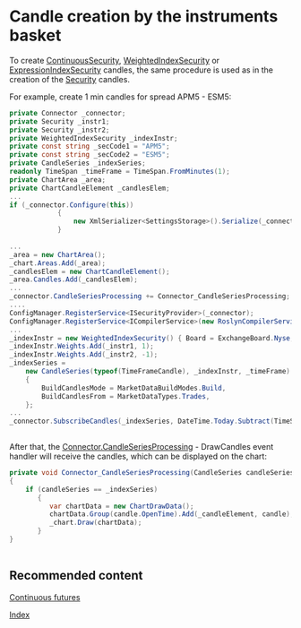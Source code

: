 # Candle creation by the instruments basket

To create [ContinuousSecurity](xref:StockSharp.Algo.ContinuousSecurity), [WeightedIndexSecurity](xref:StockSharp.Algo.WeightedIndexSecurity) or [ExpressionIndexSecurity](xref:StockSharp.Algo.Expressions.ExpressionIndexSecurity) candles, the same procedure is used as in the creation of the [Security](xref:StockSharp.BusinessEntities.Security) candles.

For example, create 1 min candles for spread APM5 \- ESM5:

```cs
private Connector _connector;
private Security _instr1;
private Security _instr2;
private WeightedIndexSecurity _indexInstr;
private const string _secCode1 = "APM5";
private const string _secCode2 = "ESM5";
private CandleSeries _indexSeries;
readonly TimeSpan _timeFrame = TimeSpan.FromMinutes(1);
private ChartArea _area;
private ChartCandleElement _candlesElem;
...
if (_connector.Configure(this))
			{
				new XmlSerializer<SettingsStorage>().Serialize(_connector.Save(), _connectorFile);
			}
			
...
_area = new ChartArea();
_chart.Areas.Add(_area);
_candlesElem = new ChartCandleElement();
_area.Candles.Add(_candlesElem);
...
_connector.CandleSeriesProcessing += Connector_CandleSeriesProcessing;
....
ConfigManager.RegisterService<ISecurityProvider>(_connector);
ConfigManager.RegisterService<ICompilerService>(new RoslynCompilerService());
...
_indexInstr = new WeightedIndexSecurity() { Board = ExchangeBoard.Nyse, Id = "IndexInstr" };
_indexInstr.Weights.Add(_instr1, 1);
_indexInstr.Weights.Add(_instr2, -1);
_indexSeries =
	new CandleSeries(typeof(TimeFrameCandle), _indexInstr, _timeFrame)
	{
		BuildCandlesMode = MarketDataBuildModes.Build,
		BuildCandlesFrom = MarketDataTypes.Trades,
	};
...
_connector.SubscribeCandles(_indexSeries, DateTime.Today.Subtract(TimeSpan.FromDays(30)), DateTime.Now);			
		
```

After that, the [Connector.CandleSeriesProcessing](xref:StockSharp.Algo.Connector.CandleSeriesProcessing) \- DrawCandles event handler will receive the candles, which can be displayed on the chart:

```cs
private void Connector_CandleSeriesProcessing(CandleSeries candleSeries, Candle candle)
{
    if (candleSeries == _indexSeries) 
       {
          var chartData = new ChartDrawData();
          chartData.Group(candle.OpenTime).Add(_candleElement, candle);
          _chart.Draw(chartData);
       }
}
		
```

## Recommended content

[Continuous futures](SecurityContinuous.md)

[Index](SecurityIndex.md)
